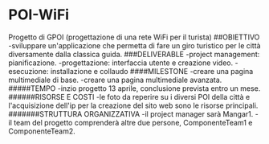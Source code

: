 # POI-WiFi
Progetto di GPOI (progettazione di una rete WiFi per il turista)
##OBIETTIVO
-sviluppare  un'applicazione che permetta di fare un giro turistico per le città diversamente dalla classica guida.
###DELIVERABLE
-project management: pianificazione.
-progettazione: interfaccia utente e creazione video.
-esecuzione: installazione e collaudo
####MILESTONE
-creare una pagina multimediale di base.
-creare una pagina multimediale avanzata.
#####TEMPO
-inzio progetto 13 aprile, conclusione prevista entro un mese.
######RISORSE E COSTI
-le foto da reperire su i diversi POI della città e l'acquisizione dell'ip per la creazione del sito web sono le risorse principali.
#######STRUTTURA ORGANIZZATIVA
-il project manager sarà Mangar1.
-il team del progetto comprenderà altre due persone, ComponenteTeam1 e ComponenteTeam2.
